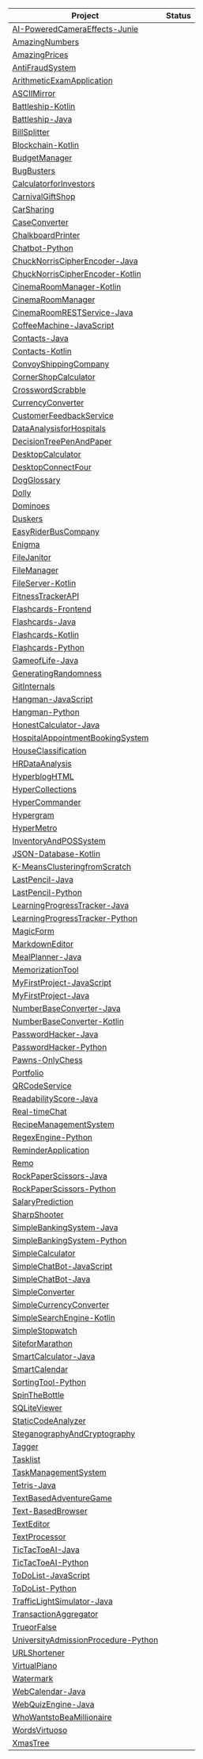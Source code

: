  
| Project                                                                                          | Status |
| ------------------------------------------------------------------------------------------------ | :----: |
| [AI-PoweredCameraEffects-Junie](https://github.com/csd81/AI-PoweredCameraEffects-Junie)          |  |
| [AmazingNumbers](https://github.com/csd81/AmazingNumbers)                                        |  |
| [AmazingPrices](https://github.com/csd81/AmazingPrices)                                          |  |
| [AntiFraudSystem](https://github.com/csd81/AntiFraudSystem)                                    |  |
| [ArithmeticExamApplication](https://github.com/csd81/ArithmeticExamApplication)                  |  |
| [ASCIIMirror](https://github.com/csd81/ASCIIMirror)                                              |  |
| [Battleship-Kotlin](https://github.com/csd81/Battleship-Kotlin)                                  |   |
| [Battleship-Java](https://github.com/csd81/Battleship-Java)                                      |  |
| [BillSplitter](https://github.com/csd81/BillSplitter)                                            |  |
| [Blockchain-Kotlin](https://github.com/csd81/Blockchain-Kotlin)                                  |  |
| [BudgetManager](https://github.com/csd81/BudgetManager)                                          |  |
| [BugBusters](https://github.com/csd81/BugBusters)                                                |  |
| [CalculatorforInvestors](https://github.com/csd81/CalculatorforInvestors)                        |  |
| [CarnivalGiftShop](https://github.com/csd81/CarnivalGiftShop)                                    |  |
| [CarSharing](https://github.com/csd81/CarSharing)                                                |  |
| [CaseConverter](https://github.com/csd81/CaseConverter)                                          |  |
| [ChalkboardPrinter](https://github.com/csd81/ChalkboardPrinter)                                  |  |
| [Chatbot-Python](https://github.com/csd81/Chatbot-Python)                                        |  |
| [ChuckNorrisCipherEncoder-Java](https://github.com/csd81/ChuckNorrisCipherEncoder-Java)          |  |
| [ChuckNorrisCipherEncoder-Kotlin](https://github.com/csd81/ChuckNorrisCipherEncoder-Kotlin)      |  |
| [CinemaRoomManager-Kotlin](https://github.com/csd81/CinemaRoomManager-Kotlin)                    |  |
| [CinemaRoomManager](https://github.com/csd81/CinemaRoomManager)                                  |  |
| [CinemaRoomRESTService-Java](https://github.com/csd81/CinemaRoomRESTService-Java)                |  |
| [CoffeeMachine-JavaScript](https://github.com/csd81/CoffeeMachine-JavaScript)                    |  |
| [Contacts-Java](https://github.com/csd81/Contacts-Java)                                          |  |
| [Contacts-Kotlin](https://github.com/csd81/Contacts-Kotlin)                                      |  |
| [ConvoyShippingCompany](https://github.com/csd81/ConvoyShippingCompany)                          |  |
| [CornerShopCalculator](https://github.com/csd81/CornerShopCalculator)                            |  |
| [CrosswordScrabble](https://github.com/csd81/CrosswordScrabble)                                  |  |
| [CurrencyConverter](https://github.com/csd81/CurrencyConverter)                                  |  |
| [CustomerFeedbackService](https://github.com/csd81/CustomerFeedbackService)                      |  |
| [DataAnalysisforHospitals](https://github.com/csd81/DataAnalysisforHospitals)                    |  |
| [DecisionTreePenAndPaper](https://github.com/csd81/DecisionTreePenAndPaper)                    |  |
| [DesktopCalculator](https://github.com/csd81/DesktopCalculator)                                  |  |
| [DesktopConnectFour](https://github.com/csd81/DesktopConnectFour)                                |  |
| [DogGlossary](https://github.com/csd81/DogGlossary)                                              |  |
| [Dolly](https://github.com/csd81/Dolly)                                                          |  |
| [Dominoes](https://github.com/csd81/Dominoes)                                                    |  |
| [Duskers](https://github.com/csd81/Duskers)                                                      |  |
| [EasyRiderBusCompany](https://github.com/csd81/EasyRiderBusCompany)                              |  |
| [Enigma](https://github.com/csd81/Enigma)                                                        |  |
| [FileJanitor](https://github.com/csd81/FileJanitor)                                              |  |
| [FileManager](https://github.com/csd81/FileManager)                                              |  |
| [FileServer-Kotlin](https://github.com/csd81/FileServer-Kotlin)                                  |  |
| [FitnessTrackerAPI](https://github.com/csd81/FitnessTrackerAPI)                                  |  |
| [Flashcards-Frontend](https://github.com/csd81/Flashcards-Frontend)                              |  |
| [Flashcards-Java](https://github.com/csd81/Flashcards-Java)                                      |  |
| [Flashcards-Kotlin](https://github.com/csd81/Flashcards-Kotlin)                                  |  |
| [Flashcards-Python](https://github.com/csd81/Flashcards-Python)                                  |  |
| [GameofLife-Java](https://github.com/csd81/GameofLife-Java)                                      |  |
| [GeneratingRandomness](https://github.com/csd81/GeneratingRandomness)                            |  |
| [GitInternals](https://github.com/csd81/GitInternals)                                            |  |
| [Hangman-JavaScript](https://github.com/csd81/Hangman-JavaScript)                                |  |
| [Hangman-Python](https://github.com/csd81/Hangman-Python)                                        |  |
| [HonestCalculator-Java](https://github.com/csd81/HonestCalculator-Java)                          |  |
| [HospitalAppointmentBookingSystem](https://github.com/csd81/HospitalAppointmentBookingSystem)    |  |
| [HouseClassification](https://github.com/csd81/HouseClassification)                              |  |
| [HRDataAnalysis](https://github.com/csd81/HRDataAnalysis)                                        |  |
| [HyperblogHTML](https://github.com/csd81/HyperblogHTML)                                          |  |
| [HyperCollections](https://github.com/csd81/HyperCollections)                                    |  |
| [HyperCommander](https://github.com/csd81/HyperCommander)                                        |  |
| [Hypergram](https://github.com/csd81/Hypergram)                                                  |  |
| [HyperMetro](https://github.com/csd81/HyperMetro)                                                |  |
| [InventoryAndPOSSystem](https://github.com/csd81/InventoryAndPOSSystem)                          |  |
| [JSON-Database-Kotlin](https://github.com/csd81/JSON-Database-Kotlin)                              |  |
| [K-MeansClusteringfromScratch](https://github.com/csd81/K-MeansClusteringfromScratch)            |  |
| [LastPencil-Java](https://github.com/csd81/LastPencil-Java)                                      |  |
| [LastPencil-Python](https://github.com/csd81/LastPencil-Python)                                  |  |
| [LearningProgressTracker-Java](https://github.com/csd81/LearningProgressTracker-Java)            |  |
| [LearningProgressTracker-Python](https://github.com/csd81/LearningProgressTracker-Python)        |  |
| [MagicForm](https://github.com/csd81/MagicForm)                                                  |  |
| [MarkdownEditor](https://github.com/csd81/MarkdownEditor)                                        |  |
| [MealPlanner-Java](https://github.com/csd81/MealPlanner-Java)                                    |  |
| [MemorizationTool](https://github.com/csd81/MemorizationTool)                                    |  |
| [MyFirstProject-JavaScript](https://github.com/csd81/MyFirstProject-JavaScript)                  |  |
| [MyFirstProject-Java](https://github.com/csd81/MyFirstProject-Java)                              |  |
| [NumberBaseConverter-Java](https://github.com/csd81/NumberBaseConverter-Java)                    |  |
| [NumberBaseConverter-Kotlin](https://github.com/csd81/NumberBaseConverter-Kotlin)                |  |
| [PasswordHacker-Java](https://github.com/csd81/PasswordHacker-Java)                              |  |
| [PasswordHacker-Python](https://github.com/csd81/PasswordHacker-Python)                          |  |
| [Pawns-OnlyChess](https://github.com/csd81/Pawns-OnlyChess)                                      |  |
| [Portfolio](https://github.com/csd81/Portfolio)                                                  |  |
| [QRCodeService](https://github.com/csd81/QRCodeService)                                          |  |
| [ReadabilityScore-Java](https://github.com/csd81/ReadabilityScore-Java)                          |  |
| [Real-timeChat](https://github.com/csd81/Real-timeChat)                                          |  |
| [RecipeManagementSystem](https://github.com/csd81/RecipeManagementSystem)                        |  |
| [RegexEngine-Python](https://github.com/csd81/RegexEngine-Python)                                |  |
| [ReminderApplication](https://github.com/csd81/ReminderApplication)                              |  |
| [Remo](https://github.com/csd81/Remo)                                                            |  |
| [RockPaperScissors-Java](https://github.com/csd81/RockPaperScissors-Java)                    |  |
| [RockPaperScissors-Python](https://github.com/csd81/RockPaperScissors-Python)                |  |
| [SalaryPrediction](https://github.com/csd81/SalaryPrediction)                                    |  |
| [SharpShooter](https://github.com/csd81/SharpShooter)                                            |  |
| [SimpleBankingSystem-Java](https://github.com/csd81/SimpleBankingSystem-Java)                    |  |
| [SimpleBankingSystem-Python](https://github.com/csd81/SimpleBankingSystem-Python)                |  |
| [SimpleCalculator](https://github.com/csd81/SimpleCalculator)                                    |  |
| [SimpleChatBot-JavaScript](https://github.com/csd81/SimpleChatBot-JavaScript)                    |  |
| [SimpleChatBot-Java](https://github.com/csd81/SimpleChatBot-Java)                                |  |
| [SimpleConverter](https://github.com/csd81/SimpleConverter)                                      |  |
| [SimpleCurrencyConverter](https://github.com/csd81/SimpleCurrencyConverter)                      |  |
| [SimpleSearchEngine-Kotlin](https://github.com/csd81/SimpleSearchEngine-Kotlin)                  |  |
| [SimpleStopwatch](https://github.com/csd81/SimpleStopwatch)                                      |  |
| [SiteforMarathon](https://github.com/csd81/SiteforMarathon)                                      |  |
| [SmartCalculator-Java](https://github.com/csd81/SmartCalculator-Java)                            |  |
| [SmartCalendar](https://github.com/csd81/SmartCalendar)                                          |  |
| [SortingTool-Python](https://github.com/csd81/SortingTool-Python)                                |  |
| [SpinTheBottle](https://github.com/csd81/SpinTheBottle)                                          |  |
| [SQLiteViewer](https://github.com/csd81/SQLiteViewer)                                            |  |
| [StaticCodeAnalyzer](https://github.com/csd81/StaticCodeAnalyzer)                                |  |
| [SteganographyAndCryptography](https://github.com/csd81/SteganographyAndCryptography)            |  |
| [Tagger](https://github.com/csd81/Tagger)                                                        |  |
| [Tasklist](https://github.com/csd81/Tasklist)                                                    |  |
| [TaskManagementSystem](https://github.com/csd81/TaskManagementSystem)                            |  |
| [Tetris-Java](https://github.com/csd81/Tetris-Java)                                              |  |
| [TextBasedAdventureGame](https://github.com/csd81/TextBasedAdventureGame)                        |  |
| [Text-BasedBrowser](https://github.com/csd81/Text-BasedBrowser)                                  |  |
| [TextEditor](https://github.com/csd81/TextEditor)                                                |  |
| [TextProcessor](https://github.com/csd81/TextProcessor)                                          |  |
| [TicTacToeAI-Java](https://github.com/csd81/TicTacToeAI-Java)                              |  |
| [TicTacToeAI-Python](https://github.com/csd81/TicTacToeAI-Python)                          |  |
| [ToDoList-JavaScript](https://github.com/csd81/ToDoList-JavaScript)                            |  |
| [ToDoList-Python](https://github.com/csd81/ToDoList-Python)                                    |  |
| [TrafficLightSimulator-Java](https://github.com/csd81/TrafficLightSimulator-Java)                |  |
| [TransactionAggregator](https://github.com/csd81/TransactionAggregator)                          |  |
| [TrueorFalse](https://github.com/csd81/TrueorFalse)                                              |  |
| [UniversityAdmissionProcedure-Python](https://github.com/csd81/UniversityAdmissionProcedure-Python)|  |
| [URLShortener](https://github.com/csd81/URLShortener)                                            |  |
| [VirtualPiano](https://github.com/csd81/VirtualPiano)                                            |  |
| [Watermark](https://github.com/csd81/Watermark)                                                  |  |
| [WebCalendar-Java](https://github.com/csd81/WebCalendar-Java)                                    |  |
| [WebQuizEngine-Java](https://github.com/csd81/WebQuizEngine-Java)                                |  |
| [WhoWantstoBeaMillionaire](https://github.com/csd81/WhoWantstoBeaMillionaire)                    |  |
| [WordsVirtuoso](https://github.com/csd81/WordsVirtuoso)                                          |  |
| [XmasTree](https://github.com/csd81/XmasTree)                                                  |  |
